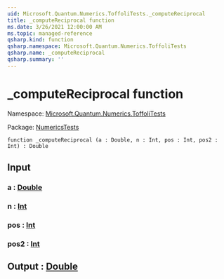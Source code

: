 ```yaml
---
uid: Microsoft.Quantum.Numerics.ToffoliTests._computeReciprocal
title: _computeReciprocal function
ms.date: 3/26/2021 12:00:00 AM
ms.topic: managed-reference
qsharp.kind: function
qsharp.namespace: Microsoft.Quantum.Numerics.ToffoliTests
qsharp.name: _computeReciprocal
qsharp.summary: ''
---
```


# _computeReciprocal function

Namespace: [Microsoft.Quantum.Numerics.ToffoliTests](xref:Microsoft.Quantum.Numerics.ToffoliTests)

Package: [NumericsTests](https://nuget.org/packages/NumericsTests)




```qsharp
function _computeReciprocal (a : Double, n : Int, pos : Int, pos2 : Int) : Double
```


## Input

### a : [Double](xref:microsoft.quantum.lang-ref.double)




### n : [Int](xref:microsoft.quantum.lang-ref.int)




### pos : [Int](xref:microsoft.quantum.lang-ref.int)




### pos2 : [Int](xref:microsoft.quantum.lang-ref.int)





## Output : [Double](xref:microsoft.quantum.lang-ref.double)

